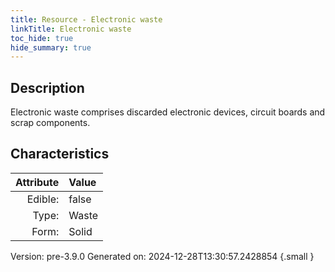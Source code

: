 ```yaml
---
title: Resource - Electronic waste
linkTitle: Electronic waste
toc_hide: true
hide_summary: true
---
```


## Description
Electronic waste comprises discarded electronic devices, circuit boards and scrap components.

## Characteristics

| Attribute      | Value |
|--------:|:------|
|Edible:|false|
|Type:|Waste|
|Form:|Solid|
 



    

Version: pre-3.9.0 Generated on: 2024-12-28T13:30:57.2428854
{.small }
